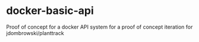 # docker-basic-api
Proof of concept for a docker API system for a proof of concept iteration for jdombrowski/planttrack
